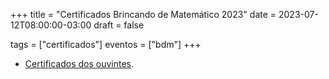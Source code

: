 +++
title = "Certificados Brincando de Matemático 2023"
date = 2023-07-12T08:00:00-03:00
draft = false

tags = ["certificados"]
eventos = ["bdm"]
+++

- [Certificados dos ouvintes](/arquivos/2023/bdm/bdm_2023.pdf).
